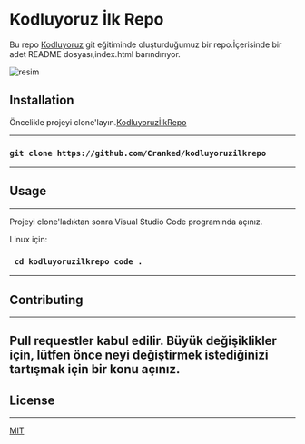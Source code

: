 
# **Kodluyoruz İlk Repo**

Bu repo [Kodluyoruz](https://kodluyoruz.org) git eğitiminde oluşturduğumuz bir repo.İçerisinde bir adet README dosyası,index.html barındırıyor.

![resim](https://www.nalanunal.com.tr/wp-content/uploads/2013/05/deniz-manzara-cizimi.jpg)

## **Installation**

Öncelikle projeyi clone'layın.[KodluyoruzİlkRepo](https://github.com/Cranked/kodluyoruzilkrepo)

---
### `git clone https://github.com/Cranked/kodluyoruzilkrepo`
---

## **Usage**
---
Projeyi clone'ladıktan sonra Visual Studio Code programında açınız.

Linux için:

### ```  cd kodluyoruzilkrepo code . ```
---

## **Contributing**
---
Pull requestler kabul edilir. Büyük değişiklikler için, lütfen önce neyi değiştirmek istediğinizi tartışmak için bir konu açınız.
---
## **License**
---
[MIT](https://choosealicense.com/licenses/mit/)
